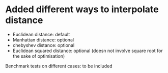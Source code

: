 # Added different ways to interpolate distance

- Euclidean distance: default
- Manhattan distance: optional
- chebyshev distance: optional
- Euclidean squared distance: optional (doesn not involve square root for the sake of optimisation)

Benchmark tests on different cases: to be included
<!-- # Benchmarks

*Exploring the performance of `XCALibre.jl`*

## Introduction
---

This space will be used to explore the performance of various flow solvers and `XCALibre.jl` more broadly, and tests/benchmarks will be added as they become available. Eventually, our hope is to have benchmarks for all the solvers available in `XCALibre.jl`, but this will take time. Users are welcome to share their own benchmarks.

In general, it is accepted that benchmarking code is no easy task. Benchmarks that explore relative performance between different functionality within the same codebase tend to be easier, or more reliable. However, when comparing performance of "similar" functionality between different codebases is particularly challenging, and comparing the performance of different CFD codes is no exception. This is due to different implementation choices, difference in numerics, algorithm differences, etc., etc. Thus, it should be stressed that any results discussed herein should be accepted in this context. To enable some degree of transparency, our goal is to make all benchmark results and setup available to the community for scrutiny. Benchmark cases will be published in a separate Github repository, [`XCALibre_benchmarks`](https://github.com/mberto79/XCALibre_benchmarks). Any errors or methodology inconsistencies identified by the community can be identified, and we encourage user to report them.

Due to licensing considerations, it is not possible to report any direct benchmarks comparing performance between `XCALibre.jl` and commercial CFD codes. Thus, unless otherwise stated, the benchmarks included here are all likely to compare performance against [OpenFOAM (foundation)](https://openfoam.org/) or [OpenFOAM (ESI)](https://www.openfoam.com/). Specific versions used will be reported (and updated as far as possible). It should be stressed that the main `XCALibre.jl` developers are all OpenFOAM users and we hold this CFD package is very high regard, and as an established open-source CFD code it makes a perfect candidate to use in our benchmarking efforts, especially for ouf CPU implementation performance. 

This page will be updated as new results become available, but do bare with us, this exercise will take time. Thanks!

## Laminar incompressible solver (3D)
---

### Case and set up information

In this first benchmark, the performance of the *laminar solver* implementation in `XCALibre.jl` is explored. The configuration corresponds to a backward-facing step geometry with a mesh with approximately 500,000 cells. The test case mesh file, along with setup files for both `XCALibre.jl` and OpenFOAM can be found [here](https://github.com/mberto79/XCALibre_benchmarks/tree/main/3D_BFS_laminar).

The following cases were tested:

| Case    | Code | Version | Backend |Variable | Solver | Preconditioner |
| -------- | ----|---------|---------|---------|--------|---------------|
| OF11 Similar | OpenFOAM  | OpenFOAM 11 (foundation) | CPU | Velocity \\ Pressure | PBiCGStab \\ PCG | diagonal \\ diagonal |
| OF11 Best | OpenFOAM  | OpenFOAM 11 (foundation) |  CPU |Velocity \\ Pressure | PBiCGStab \\ GAMG | DILU \\ none |
| v0.3.2 | `XCALibre.jl` | v0.3.2 (Julia v0.10.6)  |  CPU |Velocity \\ Pressure | BiCGStab \\ CG | diagonal \\ diagonal |
| v0.3.3 | `XCALibre.jl` | v0.3.3 (Julia v0.10.6)  |  CPU |Velocity \\ Pressure | BiCGStab \\ CG | diagonal \\ diagonal |
| v0.3.2 GPU | `XCALibre.jl` | v0.3.2 (Julia v0.10.6)  |  GPU |Velocity \\ Pressure | BiCGStab \\ CG | diagonal \\ diagonal |
| v0.3.3 GPU | `XCALibre.jl` | v0.3.3 (Julia v0.10.6)  |  GPU |Velocity \\ Pressure | BiCGStab \\ CG | diagonal \\ diagonal |

Notice that the `OF11 Similar` case aims to provide a configuration in OpenFOAM that is comparable to the numerical setup used (and available) in `XCALibre.jl`. The `OF11 Best` uses the most performant setup available in OpenFOAM, in terms of the linear solver and preconditioner combination. Discretisation schemes and solver tolerance are kept as similar as possible for all cases. The `XCALibre.jl` test cases aim to provide relative performance between difference versions and backends.

### Hardware

All tests were performed on an ASUS TUF Gaming A15 FA506 with 16Gb of RAM, an AMD Ryzen™ 7 4800H CPU and. GPU test cases ran on the laptop's NVIDIA RTX 2060 with 6Gb of VRAM. Ubuntu 21.04 LTS was the operating system and it was set up to "performance" mode to ensure that power was reduced during tests (particularly important of GPU tests).

### Results

The execution time for the various test cases is shown in the figure below. This is the total time required to complete 500 iterations. This includes memory allocation time and a single write-to-file event. The cases were run with an increasing number of CPUs, ranging from 1 to 8 CPU cores.

![Execution time](figures/benchmarks/laminar_3D_BFS/execution_time_comparision.svg)

Firstly, the results show that there has been a substantial performance improvement in the latest version of `XCALibre.jl` (v0.3.3). In version v0.3.2, `XCALibre.jl` was generally slower than OpenFOAM when using a similar numerical setup (*OF11 Similar*), with the exception of cases where low CPU cores were used. In v0.3.3, `XCALibre.jl` is showing faster computing than the *OF11 Similar* regardless of the number of cores used. However, when OpenFOAM is setup using the more advanced solvers (i.e. GAMG) and preconditioners available (e.g. DILU), it achieves a further reduction in compute time. However, when executing on a modest NVIDIA RTX 2060 GPU backend, `XCALibre.jl` is able to complete the calculation at even lower computation times. 

To better understand the performance gains achieved in `XCALibre.jl` v0.3.3, the relative computation time is plotted in the figure below. Notice that the "speed up" figures shown are found by dividing the runtime for a given case with the simulation time for a single core run when using v0.3.2. In a nutshell, the results show that v0.3.3 achieves performance gains in the range of 2-5x. Also, the most performance configuration in OpenFOAM (*OF11 Best*) has gains in the range of 2-8x. This is encouraging, but highlights that there is still room to improve performance in the CPU implementation of the laminar solver in `XCALibre.jl`. It is also encouraging to see that `XCALibre.jl` GPU performance is significantly faster that both OpenFOAM and `XCALibre.jl` (on CPU) with a speed up of approximately 17x. A considerable performance  gain for the GPU implementation is also achieved in v0.3.3 compared to v0.3.2. Internally, the major change was a change of the sparse matrix storage format from CSC to CSR, which allows the use of optimised sparse matrix operations (available in `CUDA.jl`), but also the re-implementation of some kernel to take advantage of the row storage used in the CSR format. 

![Speed up comparison](figures/benchmarks/laminar_3D_BFS/speedup_vs_v0.3.2.svg)

Lastly, the scaling behaviour of the codes has been explored and shown in the figure below. In a nutshell, OpenFOAM shows the best scaling overall, specially for case *OF1 Similar*. The latest version of `XCALibre.jl` is showing a similar trend to the *OF11 Best* case, but the results point to the need to further improve the implementation in `XCALibre.jl` to improve its scaling behaviour.

![Parallel scaling](figures/benchmarks/laminar_3D_BFS/parallel_scaling.svg)
 -->
